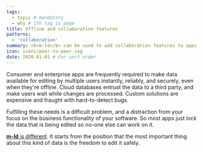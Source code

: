 ```yaml
---
tags:
  - topic # mandatory
  - why # 1th tag is page
title: Offline and collaboration features
patterns:
  - 'collaboration'
summary: <b>m-ld</b> can be used to add collaboration features to apps.
icon: icons/peer-to-peer.svg
date: 2020-01-01 # For sort order
---
```

Consumer and enterprise apps are frequently required to make data available for
editing by multiple users instantly, reliably, and securely, even when they're
offline. Cloud databases entrust the data to a third party, and make users wait
while changes are processed. Custom solutions are expensive and fraught with
hard-to-detect bugs.

Fulfilling these needs is a difficult problem, and a distraction from your focus
on the business functionality of your software. So most apps just lock the data
that is being edited so no-one else can work on it.

[**m-ld** is different](/doc/#concurrency). It starts from
the position that the most important thing about this kind of data is the
freedom to edit it safely.